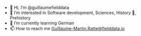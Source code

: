 - 👋 Hi, I’m @guillaumefielddata
- 👀 I’m interested in Software development, Sciences, History 💞️, Prehistory
- 🌱 I’m currently learning German
- 📫 How to reach me Guillaume-Martin.Ratte@fielddata.io

<!---
guillaumefielddata/guillaumefielddata is a ✨ special ✨ repository because its `README.md` (this file) appears on your GitHub profile.
You can click the Preview link to take a look at your changes.
--->
